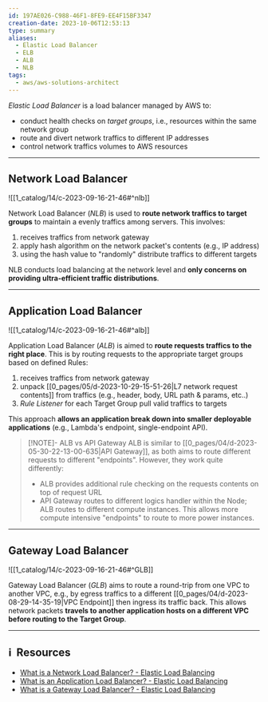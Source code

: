 ```yaml
---
id: 197AE026-C988-46F1-8FE9-EE4F15BF3347
creation-date: 2023-10-06T12:53:13
type: summary
aliases:
  - Elastic Load Balancer
  - ELB
  - ALB
  - NLB
tags:
  - aws/aws-solutions-architect
---
```

*Elastic Load Balancer* is a load balancer managed by AWS to: 
- conduct health checks on *target groups*, i.e., resources within the same network group
- route and divert network traffics to different IP addresses
- control network traffics volumes to AWS resources

---
## Network Load Balancer

![[1_catalog/14/c-2023-09-16-21-46#^nlb]]

Network Load Balancer (*NLB*) is used to **route network traffics to target groups** to maintain a evenly traffics among servers. This involves: 

1. receives traffics from network gateway
2. apply hash algorithm on the network packet's contents (e.g., IP address)
3. using the hash value to "randomly" distribute traffics to different targets

NLB conducts load balancing at the network level and **only concerns on providing ultra-efficient traffic distributions**.

---
## Application Load Balancer

![[1_catalog/14/c-2023-09-16-21-46#^alb]]

Application Load Balancer (*ALB*) is aimed to **route requests traffics to the right place**. This is by routing requests to the appropriate target groups based on defined Rules: 
1. receives traffics from network gateway
2. unpack [[0_pages/05/d-2023-10-29-15-51-26|L7 network request contents]]  from traffics (e.g., header, body, URL path & params, etc..)
3. *Rule Listener* for each Target Group pull valid traffics to targets 

This approach **allows an application break down into smaller deployable applications** (e.g., Lambda's endpoint, single-endpoint API). 

> [!NOTE]- ALB vs API Gateway
> ALB is similar to [[0_pages/04/d-2023-05-30-22-13-00-635|API Gateway]], as both aims to route different requests to different "endpoints". However, they work quite differently:
> - ALB provides additional rule checking on the requests contents on top of request URL
> - API Gateway routes to different logics handler within the Node; ALB routes to different compute instances. This allows more compute intensive "endpoints" to route to more power instances.

---
## Gateway Load Balancer

![[1_catalog/14/c-2023-09-16-21-46#^GLB]]

Gateway Load Balancer (*GLB*) aims to route a round-trip from one VPC to another VPC, e.g., by egress traffics to a different [[0_pages/04/d-2023-08-29-14-35-19|VPC Endpoint]] then ingress its traffic back. This allows network packets **travels to another application hosts on a different VPC before routing to the Target Group**.


---
## ℹ️  Resources
- [What is a Network Load Balancer? - Elastic Load Balancing](https://docs.aws.amazon.com/elasticloadbalancing/latest/network/introduction.html)
- [What is an Application Load Balancer? - Elastic Load Balancing](https://docs.aws.amazon.com/elasticloadbalancing/latest/application/introduction.html)
- [What is a Gateway Load Balancer? - Elastic Load Balancing](https://docs.aws.amazon.com/elasticloadbalancing/latest/gateway/introduction.html)